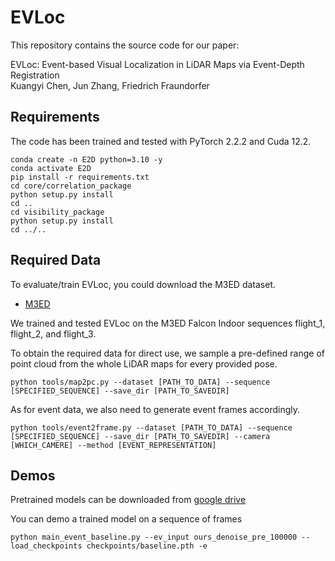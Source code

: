 # EVLoc
This repository contains the source code for our paper:

EVLoc: Event-based Visual Localization in LiDAR Maps via Event-Depth Registration<br/>
Kuangyi Chen, Jun Zhang, Friedrich Fraundorfer<br/>

## Requirements
The code has been trained and tested with PyTorch 2.2.2 and Cuda 12.2.
```Shell
conda create -n E2D python=3.10 -y
conda activate E2D
pip install -r requirements.txt
cd core/correlation_package
python setup.py install
cd ..
cd visibility_package
python setup.py install
cd ../..
```

## Required Data
To evaluate/train EVLoc, you could download the M3ED dataset.
* [M3ED](https://m3ed.io/data_overview/)

We trained and tested EVLoc on the M3ED Falcon Indoor sequences flight_1, flight_2, and flight_3.

To obtain the required data for direct use, we sample a pre-defined range of point cloud from the whole LiDAR maps for every provided pose.
```Shell
python tools/map2pc.py --dataset [PATH_TO_DATA] --sequence [SPECIFIED_SEQUENCE] --save_dir [PATH_TO_SAVEDIR]
```
As for event data, we also need to generate event frames accordingly.
```Shell
python tools/event2frame.py --dataset [PATH_TO_DATA] --sequence [SPECIFIED_SEQUENCE] --save_dir [PATH_TO_SAVEDIR] --camera [WHICH_CAMERE] --method [EVENT_REPRESENTATION]
```





## Demos
Pretrained models can be downloaded from [google drive](https://drive.google.com/drive/folders/1ASoSb4XsNDopaBkD503m9Vo_UHYpGTsa?usp=sharing)

You can demo a trained model on a sequence of frames
```Shell
python main_event_baseline.py --ev_input ours_denoise_pre_100000 --load_checkpoints checkpoints/baseline.pth -e
```

